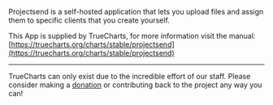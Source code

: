 Projectsend is a self-hosted application that lets you upload files and assign them to specific clients that you create yourself.

This App is supplied by TrueCharts, for more information visit the manual: [https://truecharts.org/charts/stable/projectsend](https://truecharts.org/charts/stable/projectsend)

---

TrueCharts can only exist due to the incredible effort of our staff.
Please consider making a [donation](https://truecharts.org/about/sponsor) or contributing back to the project any way you can!
